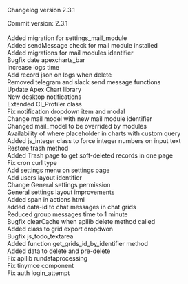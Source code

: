 Changelog version 2.3.1
 
Commit version: 2.3.1 <br>
 <br>
Added migration for settings_mail_module<br>
Added sendMessage check for mail module installed<br>
Added migrations for mail modules identifier<br>
Bugfix date apexcharts_bar<br>
Increase logs time<br>
Add record json on logs when delete<br>
Removed telegram and slack send message functions<br>
Update Apex Chart library<br>
New desktop notifications<br>
Extended CI_Profiler class<br>
Fix notification dropdown item and modal<br>
Change mail model with new mail module identifier<br>
Changed mail_model to be overrided by modules<br>
Availability of where placeholder in charts with custom query<br>
Added js_integer class to force integer numbers on input text<br>
Restore trash method<br>
Added Trash page to get soft-deleted records in one page<br>
Fix cron curl type<br>
Add settings menu on settings page<br>
Add users layout identifier<br>
Change General settings permission<br>
General settings layout improvements<br>
Added span in actions html<br>
added data-id to chat messages in chat grids<br>
Reduced group messages time to 1 minute<br>
Bugfix clearCache when apilib delete method called<br>
Added class to grid export dropdwon<br>
Bugfix js_todo_textarea<br>
Added function get_grids_id_by_identifier method<br>
Added data to delete and pre-delete<br>
Fix apilib rundataprocessing<br>
Fix tinymce component<br>
Fix auth login_attempt
